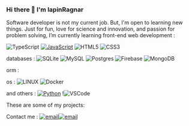 ### Hi there 🌱 I'm lapinRagnar

Software developer is not my current job. But, I'm open to learning new things.
Just for fun, love for science and innovation, and passion for problem solving, I’m currently learning front-end web development :

![TypeScript](https://img.shields.io/badge/TYPESCRIPT-%23007ACC.svg?&style=flat&logo=typescript&logoColor=white) [![JavaScript](https://img.shields.io/static/v1?label=&message=JavaScript&color=F7DF1E&logo=JavaScript&logoColor=FFFFFF)](https://javascript.info/) ![HTML5](https://img.shields.io/badge/HTML5-E34F26.svg?&style=flat&logo=html5&logoColor=white) ![CSS3](https://img.shields.io/badge/CSS3-%231572B6.svg?&style=flat&logo=css3&logoColor=white) 

databases :
![SQLite](https://img.shields.io/badge/SQLITE-003B57.svg?&style=flat&logo=sqlite&logoColor=white) ![MySQL](https://img.shields.io/badge/MARIADB-4479A1.svg?&style=flat&logo=mariadb&logoColor=white) ![Postgres](https://img.shields.io/badge/POSTGRES-%23316192.svg?&style=flat&logo=postgresql&logoColor=white) ![Firebase](https://img.shields.io/badge/FIREBASE-FFCA28.svg?&style=flat&logo=firebase&logoColor=black) ![MongoDB](https://img.shields.io/badge/MONGODB-47A248.svg?&style=flat&logo=mongodb&logoColor=white)

orm :



os :
![LINUX](https://img.shields.io/badge/LINUX-FCC624?style=flat-square&logo=linux&logoColor=black) ![Docker](https://img.shields.io/badge/DOCKER-2496ED.svg?&style=flat&logo=docker&logoColor=white)

and others :
[![Python](https://img.shields.io/static/v1?label=&message=Python&color=3776AB&logo=Python&logoColor=FFFFFF)](https://www.python.org/) !![VSCode](https://img.shields.io/badge/VSCODE-007ACC.svg?&style=flat&logo=visual-studio-code)



These are some of my projects:



Contact me :
<a href="mailto:lapinrargnar@gmail.com"><img src="https://img.icons8.com/color/45/000000/gmail.png" alt="email"/></a><a href="https://github.com/lapinRagnar"><img src="https://img.icons8.com/color/45/000000/github.png" alt="email"/></a>


<!--
**lapinRagnar/lapinRagnar** is a ✨ _special_ ✨ repository because its `README.md` (this file) appears on your GitHub profile.

Here are some ideas to get you started:

- 🔭 I’m currently working on ...
- 🌱 I’m currently learning ...
- 👯 I’m looking to collaborate on ...
- 🤔 I’m looking for help with ...
- 💬 Ask me about ...
- 📫 How to reach me: ...
- 😄 Pronouns: ...
- ⚡ Fun fact: ...
-->
